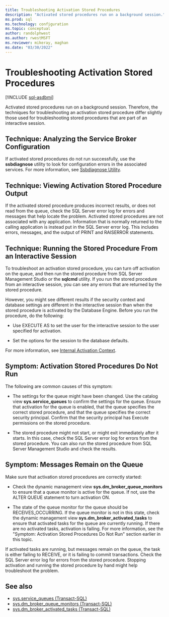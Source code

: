 ```yaml
---
title: Troubleshooting Activation Stored Procedures
description: "Activated stored procedures run on a background session."
ms.prod: sql
ms.technology: configuration
ms.topic: conceptual
author: randolphwest
ms.author: rwestMSFT
ms.reviewer: mikeray, maghan
ms.date: "03/30/2022"
---
```


# Troubleshooting Activation Stored Procedures

[!INCLUDE [sql-asdbmi](../../includes/applies-to-version/sql-asdbmi.md)]

Activated stored procedures run on a background session. Therefore, the techniques for troubleshooting an activation stored procedure differ slightly those used for troubleshooting stored procedures that are part of an interactive session.

## Technique: Analyzing the Service Broker Configuration

If activated stored procedures do not run successfully, use the **ssbdiagnose** utility to look for configuration errors in the associated services. For more information, see [Ssbdiagnose Utility](../../tools/ssbdiagnose/ssbdiagnose-utility-service-broker.md).

## Technique: Viewing Activation Stored Procedure Output

If the activated stored procedure produces incorrect results, or does not read from the queue, check the SQL Server error log for errors and messages that help locate the problem. Activated stored procedures are not associated with any application. Information that is normally returned to the calling application is instead put in the SQL Server error log. This includes errors, messages, and the output of PRINT and RAISERROR statements.

## Technique: Running the Stored Procedure From an Interactive Session

To troubleshoot an activation stored procedure, you can turn off activation on the queue, and then run the stored procedure from SQL Server Management Studio or the **sqlcmd** utility. If you run the stored procedure from an interactive session, you can see any errors that are returned by the stored procedure.

However, you might see different results if the security context and database settings are different in the interactive session than when the stored procedure is activated by the Database Engine. Before you run the procedure, do the following:

- Use EXECUTE AS to set the user for the interactive session to the user specified for activation.

- Set the options for the session to the database defaults.

For more information, see [Internal Activation Context](internal-activation-context.md).

## Symptom: Activation Stored Procedures Do Not Run

The following are common causes of this symptom:

- The settings for the queue might have been changed. Use the catalog view **sys.service_queues** to confirm the settings for the queue. Ensure that activation for the queue is enabled, that the queue specifies the correct stored procedure, and that the queue specifies the correct security principal. Confirm that the security principal has Execute permissions on the stored procedure.

- The stored procedure might not start, or might exit immediately after it starts. In this case, check the SQL Server error log for errors from the stored procedure. You can also run the stored procedure from SQL Server Management Studio and check the results.

## Symptom: Messages Remain on the Queue

Make sure that activation stored procedures are correctly started:

- Check the dynamic management view **sys.dm_broker_queue_monitors** to ensure that a queue monitor is active for the queue. If not, use the ALTER QUEUE statement to turn activation ON.

- The state of the queue monitor for the queue should be RECEIVES_OCCURRING. If the queue monitor is not in this state, check the dynamic management view **sys.dm_broker_activated_tasks** to ensure that activated tasks for the queue are currently running. If there are no activated tasks, activation is failing. For more information, see the "Symptom: Activation Stored Procedures Do Not Run" section earlier in this topic.

If activated tasks are running, but messages remain on the queue, the task is either failing to RECEIVE, or it is failing to commit transactions. Check the SQL Server error log for errors from the stored procedure. Stopping activation and running the stored procedure by hand might help troubleshoot the problem.

## See also

- [sys.service_queues (Transact-SQL)](../../relational-databases/system-catalog-views/sys-service-queues-transact-sql.md)
- [sys.dm_broker_queue_monitors (Transact-SQL)](../../relational-databases/system-dynamic-management-views/sys-dm-broker-queue-monitors-transact-sql.md)
- [sys.dm_broker_activated_tasks (Transact-SQL)](../../relational-databases/system-dynamic-management-views/sys-dm-broker-activated-tasks-transact-sql.md)
